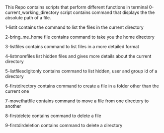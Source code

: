 This Repo contains scripts that perform different functions in terminal
0-current_working_directory script contains command that displays the the absolute path of a file. 

1-listit contains the command to list the files in the current directory

2-bring_me_home file contains command to take you the home directory

3-listfiles contains command to list files in a more detailed format

4-listmorefiles list hidden files and gives more details about the current directory

5-listfilesdigitonly contains command to list hidden, user and group id of a directory

6-firstdirectory contains command to create a file in a folder other than the current one

7-movethatfile contains command to move a file from one directory to another

8-firstdelete contains command to delete a file

9-firstdirdeletion contains command to delete a directory
